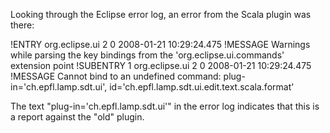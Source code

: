 Looking through the Eclipse error log, an error from the Scala plugin was there:

!ENTRY org.eclipse.ui 2 0 2008-01-21 10:29:24.475
!MESSAGE Warnings while parsing the key bindings from the 'org.eclipse.ui.commands' extension point
!SUBENTRY 1 org.eclipse.ui 2 0 2008-01-21 10:29:24.475
!MESSAGE Cannot bind to an undefined command: plug-in='ch.epfl.lamp.sdt.ui', id='ch.epfl.lamp.sdt.ui.edit.text.scala.format'

The text "plug-in='ch.epfl.lamp.sdt.ui'" in the error log indicates that this is a report against the "old" plugin.
